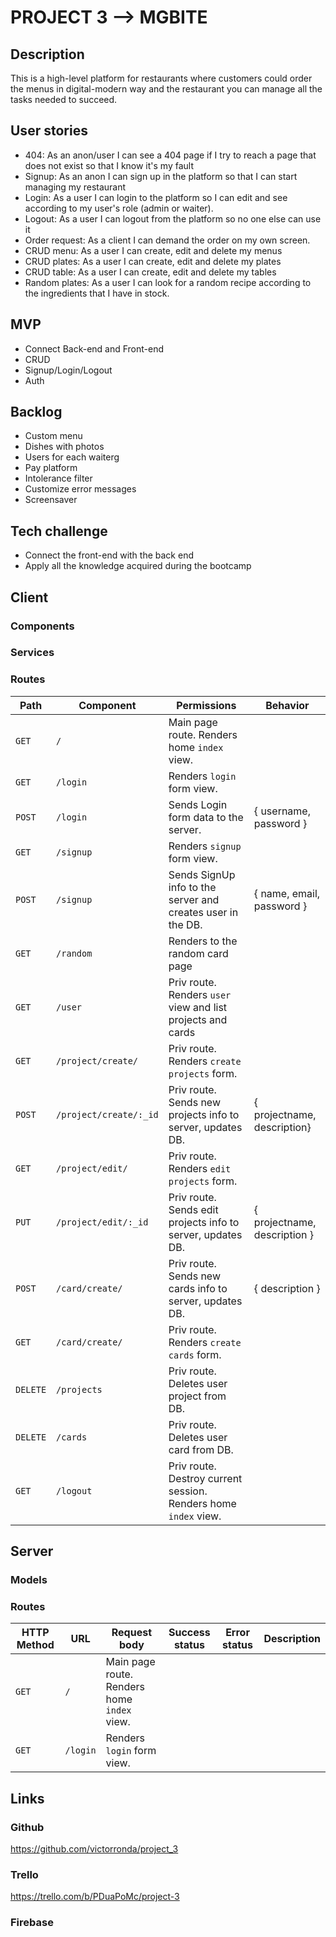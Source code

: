 # PROJECT 3 --> MGBITE

## Description 
This is a high-level platform for restaurants where customers could order the menus in digital-modern way and the restaurant you can manage all the tasks needed to succeed.


## User stories
- 404: As an anon/user I can see a 404 page if I try to reach a page that does not exist so that I know it's my fault
- Signup: As an anon I can sign up in the platform so that I can start managing my restaurant
- Login: As a user I can login to the platform so I can edit and see according to my user's role (admin or waiter).
- Logout: As a user I can logout from the platform so no one else can use it
- Order request: As a client I can demand the order on my own screen.
- CRUD menu: As a user I can create, edit and delete my menus
- CRUD plates: As a user I can create, edit and delete my plates
- CRUD table: As a user I can create, edit and delete my tables
- Random plates: As a user I can look for a random recipe according to the ingredients that I have in stock.


## MVP
- Connect Back-end and Front-end
- CRUD
- Signup/Login/Logout
- Auth


## Backlog
- Custom menu
- Dishes with photos 
- Users for each waiterg
- Pay platform
- Intolerance filter
- Customize error messages
- Screensaver 


## Tech challenge
- Connect the front-end with the back end
- Apply all the knowledge acquired during the bootcamp


## Client

### Components

### Services

### Routes
| **Path** | **Component**                   | **Permissions**                                                 | **Behavior**|
| ---------- | ----------------------------| ------------------------------------------------------------    | -----------------------------------------------|
| `GET`      | `/`                         | Main page route. Renders home `index` view.                     |                                                |
| `GET`      | `/login`                    | Renders `login` form view.                                      |                                                |
| `POST`     | `/login`                    | Sends Login form data to the server.                            | { username, password }                         |
| `GET`      | `/signup`                   | Renders `signup` form view.                                     |                                                |
| `POST`     | `/signup`                   | Sends SignUp info to the server and creates user in the DB.     | { name, email, password }                      |
| `GET`      | `/random`                   | Renders to the random card page                                 |                                                |
| `GET`      | `/user`                     | Priv route. Renders `user` view and list projects and cards     |                                                |
| `GET`      | `/project/create/`          | Priv route. Renders `create projects` form.                     |                                                |
| `POST`     | `/project/create/:_id`      | Priv route. Sends new projects info to server, updates DB.      | { projectname, description}                    |
| `GET`      | `/project/edit/`            | Priv route. Renders `edit projects` form.                       |                                                |
| `PUT`      | `/project/edit/:_id`        | Priv route. Sends edit projects info to server, updates DB.     | { projectname, description }                   |
| `POST`     | `/card/create/`             | Priv route. Sends new cards info to server, updates DB.         | { description }                                |
| `GET`      | `/card/create/`             | Priv route. Renders `create cards` form.                        |                                                |
| `DELETE`   | `/projects`                 | Priv route. Deletes user project from DB.                       |                                                |
| `DELETE`   | `/cards`                    | Priv route. Deletes user card from DB.                          |                                                |
| `GET`      | `/logout`                   | Priv route. Destroy current session. Renders home `index` view. | 

## Server 

### Models

### Routes
| **HTTP Method** | **URL**                   | **Request body**                                                 | **Success status**                               | **Error status** | **Description**|
 ---------- | ----------------------------|---------------------------|-----------------------------|----------------------------| -----------------------------------------------|
| `GET`      | `/`                         | Main page route. Renders home `index` view.                     |                                                |
| `GET`      | `/login`                    | Renders `login` form view.                                      |                                                |

## Links

### Github
https://github.com/victorronda/project_3

### Trello
https://trello.com/b/PDuaPoMc/project-3

### Firebase



